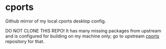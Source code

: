 # cports

Github mirror of my local cports desktop config. 

DO NOT CLONE THIS REPO! It has many missing packages from upstream and is configured for building on my machine only; go to upstream [cports](https://github.com/chimera-linux/cports) repository for that.
